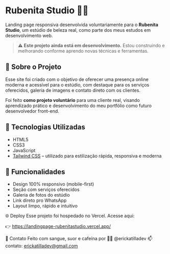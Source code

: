 # Rubenita Studio 💅✨

Landing page responsiva desenvolvida voluntariamente para o **Rubenita Studio**, um estúdio de beleza real, como parte dos meus estudos em desenvolvimento web.

> ⚠️ **Este projeto ainda está em desenvolvimento.** Estou construindo e melhorando conforme aprendo novas técnicas e ferramentas.

## 🧠 Sobre o Projeto

Esse site foi criado com o objetivo de oferecer uma presença online moderna e acessível para o estúdio, com destaque para os serviços oferecidos, galeria de imagens e contato direto com os clientes.

Foi feito **como projeto voluntário** para uma cliente real, visando aprendizado prático e desenvolvimento do meu portfólio como futuro desenvolvedor front-end.

## 🚀 Tecnologias Utilizadas

- HTML5
- CSS3
- JavaScript
- [Tailwind CSS](https://tailwindcss.com/) – utilizado para estilização rápida, responsiva e moderna

## 📱 Funcionalidades

- Design 100% responsivo (mobile-first)
- Seção com serviços oferecidos
- Galeria de fotos do estúdio
- Link direto pro WhatsApp
- Layout limpo, rápido e intuitivo


🌐 Deploy
Esse projeto foi hospedado no Vercel. Acesse aqui:

👉 https://landingpage-rubenitastudio.vercel.app/

🤝 Contato
Feito com sangue, suor e cafeína por
👨‍💻 @erickatilladev
📫 contato: erickatilladev@gmail.com

